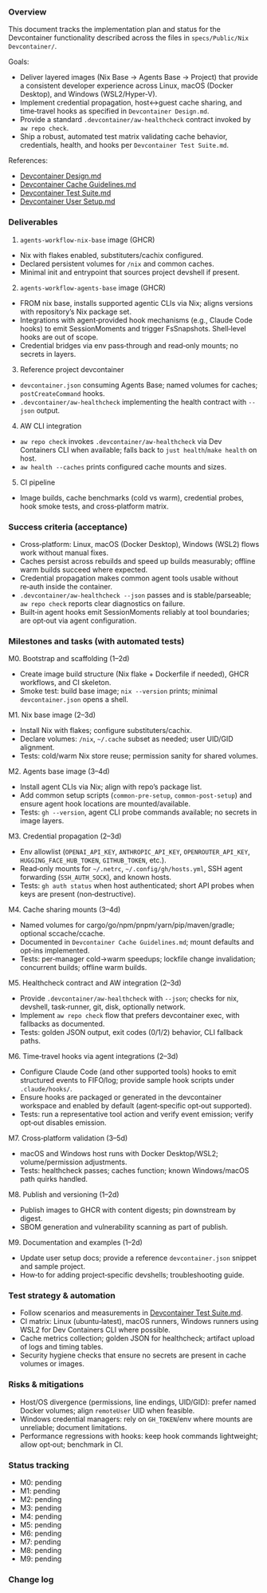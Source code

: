 ### Overview

This document tracks the implementation plan and status for the Devcontainer functionality described across the files in `specs/Public/Nix Devcontainer/`.

Goals:

- Deliver layered images (Nix Base → Agents Base → Project) that provide a consistent developer experience across Linux, macOS (Docker Desktop), and Windows (WSL2/Hyper‑V).
- Implement credential propagation, host↔guest cache sharing, and time‑travel hooks as specified in `Devcontainer Design.md`.
- Provide a standard `.devcontainer/aw-healthcheck` contract invoked by `aw repo check`.
- Ship a robust, automated test matrix validating cache behavior, credentials, health, and hooks per `Devcontainer Test Suite.md`.

References:

- [Devcontainer Design.md](Devcontainer-Design.md)
- [Devcontainer Cache Guidelines.md](Devcontainer-Cache-Guidelines.md)
- [Devcontainer Test Suite.md](Devcontainer-Test-Suite.md)
- [Devcontainer User Setup.md](Devcontainer-User-Setup.md)

### Deliverables

1. `agents-workflow-nix-base` image (GHCR)

- Nix with flakes enabled, substituters/cachix configured.
- Declared persistent volumes for `/nix` and common caches.
- Minimal init and entrypoint that sources project devshell if present.

2. `agents-workflow-agents-base` image (GHCR)

- FROM nix base, installs supported agentic CLIs via Nix; aligns versions with repository’s Nix package set.
- Integrations with agent‑provided hook mechanisms (e.g., Claude Code hooks) to emit SessionMoments and trigger FsSnapshots. Shell‑level hooks are out of scope.
- Credential bridges via env pass‑through and read‑only mounts; no secrets in layers.

3. Reference project devcontainer

- `devcontainer.json` consuming Agents Base; named volumes for caches; `postCreateCommand` hooks.
- `.devcontainer/aw-healthcheck` implementing the health contract with `--json` output.

4. AW CLI integration

- `aw repo check` invokes `.devcontainer/aw-healthcheck` via Dev Containers CLI when available; falls back to `just health`/`make health` on host.
- `aw health --caches` prints configured cache mounts and sizes.

5. CI pipeline

- Image builds, cache benchmarks (cold vs warm), credential probes, hook smoke tests, and cross‑platform matrix.

### Success criteria (acceptance)

- Cross‑platform: Linux, macOS (Docker Desktop), Windows (WSL2) flows work without manual fixes.
- Caches persist across rebuilds and speed up builds measurably; offline warm builds succeed where expected.
- Credential propagation makes common agent tools usable without re‑auth inside the container.
- `.devcontainer/aw-healthcheck --json` passes and is stable/parseable; `aw repo check` reports clear diagnostics on failure.
- Built‑in agent hooks emit SessionMoments reliably at tool boundaries; are opt‑out via agent configuration.

### Milestones and tasks (with automated tests)

M0. Bootstrap and scaffolding (1–2d)

- Create image build structure (Nix flake + Dockerfile if needed), GHCR workflows, and CI skeleton.
- Smoke test: build base image; `nix --version` prints; minimal `devcontainer.json` opens a shell.

M1. Nix base image (2–3d)

- Install Nix with flakes; configure substituters/cachix.
- Declare volumes: `/nix`, `~/.cache` subset as needed; user UID/GID alignment.
- Tests: cold/warm Nix store reuse; permission sanity for shared volumes.

M2. Agents base image (3–4d)

- Install agent CLIs via Nix; align with repo’s package list.
- Add common setup scripts (`common-pre-setup`, `common-post-setup`) and ensure agent hook locations are mounted/available.
- Tests: `gh --version`, agent CLI probe commands available; no secrets in image layers.

M3. Credential propagation (2–3d)

- Env allowlist (`OPENAI_API_KEY`, `ANTHROPIC_API_KEY`, `OPENROUTER_API_KEY`, `HUGGING_FACE_HUB_TOKEN`, `GITHUB_TOKEN`, etc.).
- Read‑only mounts for `~/.netrc`, `~/.config/gh/hosts.yml`, SSH agent forwarding (`SSH_AUTH_SOCK`), and known hosts.
- Tests: `gh auth status` when host authenticated; short API probes when keys are present (non‑destructive).

M4. Cache sharing mounts (3–4d)

- Named volumes for cargo/go/npm/pnpm/yarn/pip/maven/gradle; optional sccache/ccache.
- Documented in `Devcontainer Cache Guidelines.md`; mount defaults and opt‑ins implemented.
- Tests: per‑manager cold→warm speedups; lockfile change invalidation; concurrent builds; offline warm builds.

M5. Healthcheck contract and AW integration (2–3d)

- Provide `.devcontainer/aw-healthcheck` with `--json`; checks for nix, devshell, task‑runner, git, disk, optionally network.
- Implement `aw repo check` flow that prefers devcontainer exec, with fallbacks as documented.
- Tests: golden JSON output, exit codes (0/1/2) behavior, CLI fallback paths.

M6. Time‑travel hooks via agent integrations (2–3d)

- Configure Claude Code (and other supported tools) hooks to emit structured events to FIFO/log; provide sample hook scripts under `.claude/hooks/`.
- Ensure hooks are packaged or generated in the devcontainer workspace and enabled by default (agent‑specific opt‑out supported).
- Tests: run a representative tool action and verify event emission; verify opt‑out disables emission.

M7. Cross‑platform validation (3–5d)

- macOS and Windows host runs with Docker Desktop/WSL2; volume/permission adjustments.
- Tests: healthcheck passes; caches function; known Windows/macOS path quirks handled.

M8. Publish and versioning (1–2d)

- Publish images to GHCR with content digests; pin downstream by digest.
- SBOM generation and vulnerability scanning as part of publish.

M9. Documentation and examples (1–2d)

- Update user setup docs; provide a reference `devcontainer.json` snippet and sample project.
- How‑to for adding project‑specific devshells; troubleshooting guide.

### Test strategy & automation

- Follow scenarios and measurements in [Devcontainer Test Suite.md](Devcontainer-Test-Suite.md).
- CI matrix: Linux (ubuntu‑latest), macOS runners, Windows runners using WSL2 for Dev Containers CLI where possible.
- Cache metrics collection; golden JSON for healthcheck; artifact upload of logs and timing tables.
- Security hygiene checks that ensure no secrets are present in cache volumes or images.

### Risks & mitigations

- Host/OS divergence (permissions, line endings, UID/GID): prefer named Docker volumes; align `remoteUser` UID when feasible.
- Windows credential managers: rely on `GH_TOKEN`/env where mounts are unreliable; document limitations.
- Performance regressions with hooks: keep hook commands lightweight; allow opt‑out; benchmark in CI.

### Status tracking

- M0: pending
- M1: pending
- M2: pending
- M3: pending
- M4: pending
- M5: pending
- M6: pending
- M7: pending
- M8: pending
- M9: pending

### Change log
